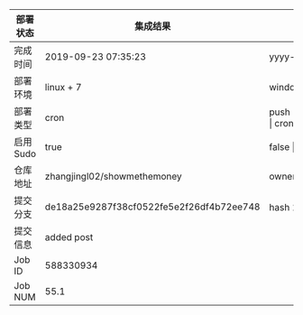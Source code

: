 部署状态 | 集成结果 | 参考值
---|---|---
完成时间 | 2019-09-23 07:35:23 | yyyy-mm-dd hh:mm:ss
部署环境 | linux + 7 | window \| linux + stable
部署类型 | cron | push \| pull_request \| api \| cron
启用Sudo | true | false \| true
仓库地址 | zhangjingl02/showmethemoney | owner_name/repo_name
提交分支 | de18a25e9287f38cf0522fe5e2f26df4b72ee748 | hash 16位
提交信息 | added post |
Job ID   | 588330934 |
Job NUM  | 55.1 |
